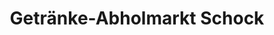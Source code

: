---
title: "Getränke-Abholmarkt Schock"
url: /regensburg/getraenke-abholmarkt-schock/
shop: Getränke
---